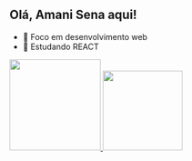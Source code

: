 ## Olá, Amani Sena aqui!

- 🔭 Foco em desenvolvimento web
- 🌱 Estudando REACT

<div style="align='center' display='flex' align-items='center'">
  <a href="https://github.com/Amani-Sena">
  <img height="160em" src="https://github-readme-stats.vercel.app/api?username=Amani-Sena&show_icons=true&theme=dark&include_all_commits=true&count_private=true"/>
  <img height="140em"" src="https://github-readme-stats.vercel.app/api/top-langs/?username=Amani-Sena&layout=compact&langs_count=7&theme=dark"/>
</div>
